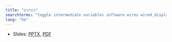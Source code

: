 ```yaml
---
title: "משתנים"
searchterms: "toggle intermediate variables software wires wired_display_blocks inputs משתנים"
lang: "he"
---
```

 <ul>
 <li class="ng-binding">Slides:
 <a href="translations/he/intermediate/Variables.pptx">PPTX</a>,
 <a href="translations/he/intermediate/Variables.pdf">PDF</a>
 </li>
 </ul>
